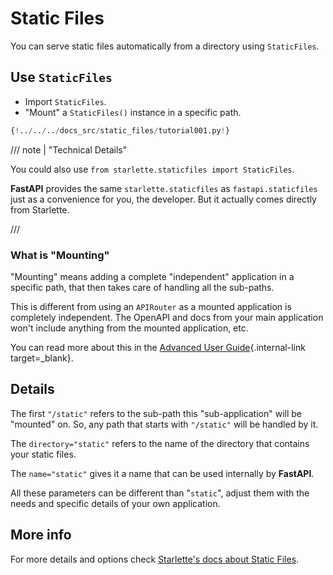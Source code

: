 # Static Files

You can serve static files automatically from a directory using `StaticFiles`.

## Use `StaticFiles`

* Import `StaticFiles`.
* "Mount" a `StaticFiles()` instance in a specific path.

```Python hl_lines="2  6"
{!../../../docs_src/static_files/tutorial001.py!}
```

/// note | "Technical Details"

You could also use `from starlette.staticfiles import StaticFiles`.

**FastAPI** provides the same `starlette.staticfiles` as `fastapi.staticfiles` just as a convenience for you, the developer. But it actually comes directly from Starlette.

///

### What is "Mounting"

"Mounting" means adding a complete "independent" application in a specific path, that then takes care of handling all the sub-paths.

This is different from using an `APIRouter` as a mounted application is completely independent. The OpenAPI and docs from your main application won't include anything from the mounted application, etc.

You can read more about this in the [Advanced User Guide](../advanced/index.md){.internal-link target=_blank}.

## Details

The first `"/static"` refers to the sub-path this "sub-application" will be "mounted" on. So, any path that starts with `"/static"` will be handled by it.

The `directory="static"` refers to the name of the directory that contains your static files.

The `name="static"` gives it a name that can be used internally by **FastAPI**.

All these parameters can be different than "`static`", adjust them with the needs and specific details of your own application.

## More info

For more details and options check <a href="https://www.starlette.io/staticfiles/" class="external-link" target="_blank">Starlette's docs about Static Files</a>.

